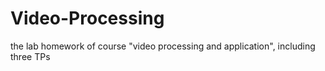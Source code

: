 # Video-Processing
the lab homework of course "video processing and application", including three TPs
